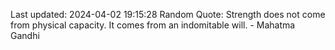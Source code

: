 Last updated: 2024-04-02 19:15:28
Random Quote: Strength does not come from physical capacity. It comes from an indomitable will. - Mahatma Gandhi